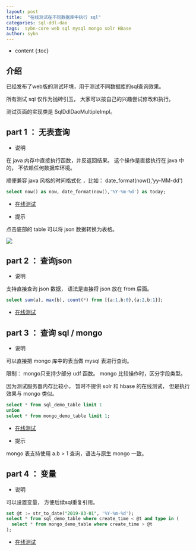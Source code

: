 ```yaml
---
layout: post
title:  "在线测试在不同数据库中执行 sql"
categories: sql-ddl-dao
tags:  sybn-core web sql mysql mongo solr HBase
author: sybn
---
```


* content
{:toc}

## 介绍

已经发布了web版的测试环境，用于测试不同数据库的sql查询效果。

所有测试 sql 仅作为抛砖引玉， 大家可以按自己的兴趣尝试修改和执行。

测试页面的实现类是 SqlDdlDaoMultipleImpl。






## part 1 ： 无表查询

* 说明

在 java 内存中直接执行函数，并反返回结果。 这个操作是直接执行在 java 中的， 不依赖任何数据库环境。

顺便兼容 java 风格的时间格式化 ，比如： date_format(now(),'yy-MM-dd')

```sql
select now() as now, date_format(now(),'%Y-%m-%d') as today;
```

- [在线测试](http://java.linpengfei.cn:8081/dw-api-sql/sql_frame.html?sql=select%20now()%20as%20now%2C%20date_format(now()%2C%27%25Y-%25m-%25d%27)%20as%20today%3B)


* 提示

点击底部的 table 可以将 json 数据转换为表格。

![]({{site.baseurl}}/images/api_sql_table.png)


## part 2 ： 查询json

* 说明

支持直接查询 json 数据， 语法是直接将 json 放在 from 后面。 

```sql
select sum(a), max(b), count(*) from [{a:1,b:0},{a:2,b:1}];
```

- [在线测试](http://java.linpengfei.cn:8081/dw-api-sql/sql_frame.html?sql=select%20sum(a)%2C%20max(b)%2C%20count(*)%20from%20%5B%7Ba%3A1%2Cb%3A0%7D%2C%7Ba%3A2%2Cb%3A1%7D%5D%3B)


## part 3 ： 查询 sql / mongo

* 说明

可以直接把 mongo 库中的表当做 mysql 表进行查询。

限制： mongo只支持少部分 udf 函数。 mongo 比较操作时，区分字段类型。

因为测试服务器内存比较小， 暂时不提供 solr 和 hbase 的在线测试， 但是执行效果与 mongo 类似。

```sql
select * from sql_demo_table limit 1
union
select * from mongo_demo_table limit 1;
```

- [在线测试](http://java.linpengfei.cn:8081/dw-api-sql/sql_frame.html?sql=select%20*%20from%20sql_demo_table%20limit%201%20%0D%0Aunion%20%0D%0Aselect%20*%20from%20mongo_demo_table%20limit%201%3B)


* 提示

mongo 表支持使用 a.b > 1 查询，语法与原生 mongo 一致。 


## part 4 ： 变量

* 说明

可以设置变量， 方便后续sql重复引用。

```sql
set @t := str_to_date("2019-03-01", '%Y-%m-%d');
select * from sql_demo_table where create_time < @t and type in (
  select * from mongo_demo_table where create_time > @t
);
```

- [在线测试](http://java.linpengfei.cn:8081/dw-api-sql/sql_frame.html?sql=set%20%40t%20%3A%3D%20str_to_date("2019-03-01"%2C%20%27%25Y-%25m-%25d%27)%3B%0D%0Aselect%20*%20from%20sql_demo_table%20where%20create_time%20<%20%40t%20and%20type%20in%20(%0D%0A%20%20select%20type%20from%20mongo_demo_table%20where%20create_time%20>%20%40t%0D%0A))